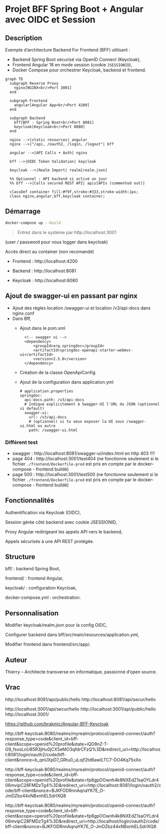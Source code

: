 # Projet BFF Spring Boot + Angular avec OIDC et Session

## Description

Exemple d’architecture Backend For Frontend (BFF) utilisant :

- Backend Spring Boot sécurisé via OpenID Connect (Keycloak),
- Frontend Angular 18 en mode session (cookie `JSESSIONID`),
- Docker Compose pour orchestrer Keycloak, backend et frontend.

```mermaid
graph TD
  subgraph Reverse Proxy
    nginx[NGINX<br/>Port 3001]
  end

  subgraph Frontend
    angular[Angular App<br/>Port 4200]
  end

  subgraph Backend
    bff[BFF - Spring Boot<br/>Port 8081]
    keycloak[Keycloak<br/>Port 8080]
  end

  nginx -->|static resources| angular
  nginx -->|"/api, /oauth2, /login, /logout"| bff

  angular -->|API Calls + Auth| nginx

  bff -->|OIDC Token Validation| keycloak

  keycloak -->|Realm Import| realm[realm.json]

  %% Optionnel : API backend si activé un jour
  %% bff -->|Calls secured REST API| apis[APIs (commented out)]

  classDef container fill:#f9f,stroke:#333,stroke-width:1px;
  class nginx,angular,bff,keycloak container;

```

## Démarrage

```bash
docker-compose up --build
```

> Entrez dans le système par http://localhost:3001 

(user / password pour vous logger dans keycloak)

Accès direct au container (non recomandé)
- Frontend : http://localhost:4200

- Backend : http://localhost:8081

- Keycloak : http://localhost:8080

## Ajout de swagger-ui en passant par nginx
- Ajout des règles location /swagger-ui et location /v3/api-docs dans nginx.conf
- Dans Bff, 
  - Ajout dans le pom.xml

      ```
        <!-- swagger ui -->
        <dependency>
            <groupId>org.springdoc</groupId>
            <artifactId>springdoc-openapi-starter-webmvc-ui</artifactId>
            <version>2.5.0</version>
        </dependency>
      ```

  - Création de la classe OpenApiConfig
  - Ajout de la configuration dans application.yml

      ```
      # application.properties
      springdoc:
        api-docs.path: /v3/api-docs
        # Indique explicitement à Swagger-UI l'URL du JSON (optionnel si default)
        swagger-ui:
          url: /v3/api-docs
          # (optionnel) si tu veux exposer la UI sous /swagger-ui.html ou autre
          path: /swagger-ui.html    
      ```

### Différent test

- swagger : http://localhost:8081/swagger-ui/index.html en http 403 !!!!
- page 404 : http://localhost:3001/test404 (ne fonctionne seulement si le fichier `./frontend/Dockerfile-prod` est pris en compte par le docker-compose - frontend buildé)
- page 500 : http://localhost:3001/test500 (ne fonctionne seulement si le fichier `./frontend/Dockerfile-prod` est pris en compte par le docker-compose - frontend buildé)

## Fonctionnalités

Authentification via Keycloak (OIDC),

Session gérée côté backend avec cookie JSESSIONID,

Proxy Angular redirigeant les appels API vers le backend,

Appels sécurisés à une API REST protégée.

## Structure

bff/ : backend Spring Boot,

frontend/ : frontend Angular,

keycloak/ : configuration Keycloak,

docker-compose.yml : orchestration.

## Personnalisation

Modifier keycloak/realm.json pour la config OIDC,

Configurer backend dans bff/src/main/resources/application.yml,

Modifier frontend dans frontend/src/app/.

## Auteur

Thierry – Architecte transverse en informatique, passionné d’open source.



## Vrac
http://localhost:8081/api/public/hello
http://localhost:8081/api/secur/hello


http://localhost:3001/api/secur/hello
http://localhost:3001/api/public/hello
http://localhost:3001/


https://github.com/brakmic/Angular-BFF-Keycloak





http://bff-keycloak:8080/realms/myrealm/protocol/openid-connect/auth?response_type=code&client_id=bff-client&scope=openid%20profile&state=iQD8nZ-T-G9_fsosLnU85R3jHu0jCX5eMO3qfdrCFzQ%3D&redirect_uri=http://localhost:8081/login/oauth2/code/bff-client&nonce=b_qnUXpD7_GRtu0_uLojf2td6awILTC7-DO4Kq75xXo

http://bff-keycloak:8080/realms/myrealm/protocol/openid-connect/auth?response_type=code&client_id=bff-client&scope=openid%20profile&state=fp8gpOOwnh4k8NXEdZ1saOYLdr406mvipC28FMDzTg4%3D&redirect_uri=http://localhost:8081/login/oauth2/code/bff-client&nonce=BJKFODRnnAqnaYK7E_O-JmDZbz44xNBxnhELSdrlXQ8


http://bff-keycloak:8080/realms/myrealm/protocol/openid-connect/auth?response_type=code&client_id=bff-client&scope=openid%20profile&state=fp8gpOOwnh4k8NXEdZ1saOYLdr406mvipC28FMDzTg4%3D&redirect_uri=http://localhost/login/oauth2/code/bff-client&nonce=BJKFODRnnAqnaYK7E_O-JmDZbz44xNBxnhELSdrlXQ8
